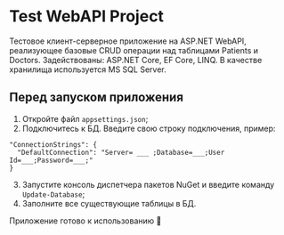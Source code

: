 # Test WebAPI Project
Тестовое клиент-серверное приложение на ASP.NET WebAPI, реализующее базовые CRUD операции над таблицами Patients и Doctors. Задействованы: ASP.NET Core, EF Core, LINQ. В качестве хранилища используется MS SQL Server.

## Перед запуском приложения

1. Откройте файл `appsettings.json`; 
2. Подключитесь к БД. Введите свою строку подключения, пример:

```
"ConnectionStrings": {
  "DefaultConnection": "Server= ___ ;Database=___;User Id=___;Password=___;"
}
```
3. Запустите консоль диспетчера пакетов NuGet и введите команду `Update-Database`;
4. Заполните все существующие таблицы в БД.

Приложение готово к использованию :space_invader:



